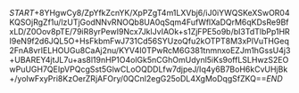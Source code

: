 $START$+8YHgwCy8/ZpYfkZcnYK/XpPZgT4m1LXVbj6/iJ0iYWQSKeXSwOR04KQSOjRgZf1u/lzUTjGodNNvRNOQb8UA0qSqm4FufWflXaDQrM6qKDsRe9BfxLD/Z0Oov8pTE/79iR8yrPewI9Ncx7JklJvIAOk+s1ZjFPE5o9b/bI3TdTlbPp1HRI9eN9f2d6JQL5O+HsFkbmFwJ731Cd56SYUzoQfu2kOTPT8M3xPlVuTHGeq2FnA8vrIELHOUGu8CaAj2nu/KYV4I0TPwRcM6G381tnmnxoEZJm1hGssU4j3+UBAREY4jtJL7u+as8l19nHP1O4olGk5nCGhOmUdynl5iKs9offLSLHwzS2EOwPuUGH7QEIpVPQcgSst5GlwCLoOQDDLfw7djpeJ/Iq4y6B7BoH6kCvUHjBk+/yoIwFxyPri8KzOerZRjAFOry/0QCnl2egG25oDL4XgMoDqgSfZKQ==$END$